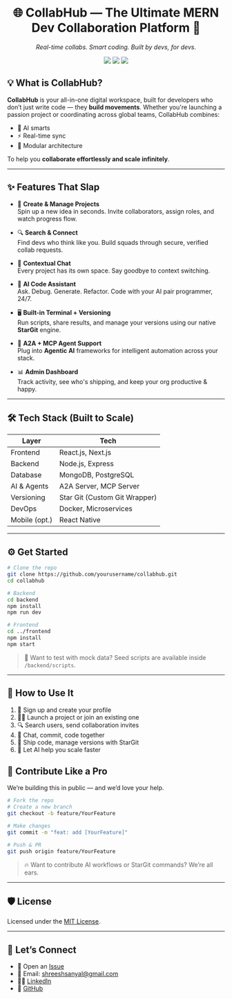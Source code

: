 
<h1 align="center">🌐 CollabHub — The Ultimate MERN Dev Collaboration Platform 🚀</h1>
<p align="center"><em>Real-time collabs. Smart coding. Built by devs, for devs.</em></p>

<p align="center">
  <img src="https://img.shields.io/badge/Stack-MERN-00d8ff?style=for-the-badge&logo=react" />
  <img src="https://img.shields.io/badge/Made%20For-Devs-38bdf8?style=for-the-badge" />
  <img src="https://img.shields.io/badge/Powered%20By-AI%20%2B%20Realtime-blueviolet?style=for-the-badge" />
</p>


## 💡 What is CollabHub?

**CollabHub** is your all-in-one digital workspace, built for developers who don’t just write code — they **build movements**. Whether you're launching a passion project or coordinating across global teams, CollabHub combines:

- 🧠 AI smarts  
- ⚡ Real-time sync  
- 🧩 Modular architecture  

To help you **collaborate effortlessly and scale infinitely**.

---

## ✨ Features That Slap

- 🔨 **Create & Manage Projects**  
  Spin up a new idea in seconds. Invite collaborators, assign roles, and watch progress flow.

- 🔍 **Search & Connect**  
  Find devs who think like you. Build squads through secure, verified collab requests.

- 💬 **Contextual Chat**  
  Every project has its own space. Say goodbye to context switching.

- 🤖 **AI Code Assistant**  
  Ask. Debug. Generate. Refactor. Code with your AI pair programmer, 24/7.

- 🖥️ **Built-in Terminal + Versioning**  
  Run scripts, share results, and manage your versions using our native **StarGit** engine.

- 🧠 **A2A + MCP Agent Support**  
  Plug into **Agentic AI** frameworks for intelligent automation across your stack.

- 📊 **Admin Dashboard**  
  Track activity, see who's shipping, and keep your org productive & happy.

---

## 🛠️ Tech Stack (Built to Scale)

| Layer         | Tech                          |
|---------------|-------------------------------|
| Frontend      | React.js, Next.js             |
| Backend       | Node.js, Express              |
| Database      | MongoDB, PostgreSQL           |
| AI & Agents   | A2A Server, MCP Server         |
| Versioning    | Star Git (Custom Git Wrapper) |
| DevOps        | Docker, Microservices         |
| Mobile (opt.) | React Native                  |

---

## ⚙️ Get Started

```bash
# Clone the repo
git clone https://github.com/yourusername/collabhub.git
cd collabhub

# Backend
cd backend
npm install
npm run dev

# Frontend
cd ../frontend
npm install
npm start
````

> 💬 Want to test with mock data? Seed scripts are available inside `/backend/scripts`.

---

## 🚀 How to Use It

1. 🔐 Sign up and create your profile
2. 🧑‍💻 Launch a project or join an existing one
3. 🔍 Search users, send collaboration invites
4. 💬 Chat, commit, code together
5. 🚀 Ship code, manage versions with StarGit
6. 🤖 Let AI help you scale faster



## 🧩 Contribute Like a Pro

We’re building this in public — and we’d love your help.

```bash
# Fork the repo
# Create a new branch
git checkout -b feature/YourFeature

# Make changes
git commit -m "feat: add [YourFeature]"

# Push & PR
git push origin feature/YourFeature
```

> 🔥 Want to contribute AI workflows or StarGit commands? We’re all ears.

---

## 🛡️ License

Licensed under the [MIT License](LICENSE).

---

## 📣 Let’s Connect

* 💬 Open an [Issue](https://github.com/SHREESH2004/collabhub/issues)
* 📧 Email: [shreeshsanyal@gmail.com](mailto:shreeshsanyal@gmail.com)
* 👨‍💻 [LinkedIn](https://www.linkedin.com/in/shreesh-sanyal/)
* 🐙 [GitHub](https://github.com/SHREESH2004)
